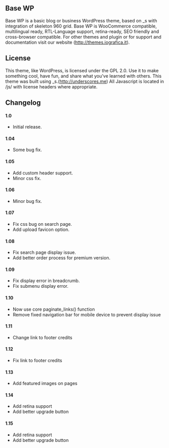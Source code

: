 Base WP
---------------
Base WP is a basic blog or business WordPress theme, based on _s with integration of skeleton 960 grid. Base WP is WooCommerce compatible, multilingual ready, RTL-Language support, retina-ready, SEO friendly and cross-browser compatible. For other themes and plugin or for support and documentation visit our website (http://themes.iografica.it).


License
---------------
This theme, like WordPress, is licensed under the GPL 2.0. Use it to make something cool, have fun, and share what you've learned with others.
This theme was built using _s.(http://underscores.me)
All Javascript is located in /js/ with license headers where appropriate.


Changelog
---------------
#### 1.0
* Initial release.

#### 1.04
* Some bug fix.

#### 1.05
* Add custom header support.
* Minor css fix.

#### 1.06
* Minor bug fix.

#### 1.07
* Fix css bug on search page.
* Add upload favicon option.

#### 1.08
* Fix search page display issue.
* Add better order process for premium version.

#### 1.09
* Fix display error in breadcrumb.
* Fix submenu display error.

#### 1.10
* Now use core paginate_links() function
* Remove fixed navigation bar for mobile device to prevent display issue

#### 1.11
* Change link to footer credits

#### 1.12
* Fix link to footer credits

#### 1.13
* Add featured images on pages

#### 1.14
* Add retina support
* Add better upgrade button

#### 1.15
* Add retina support
* Add better upgrade button